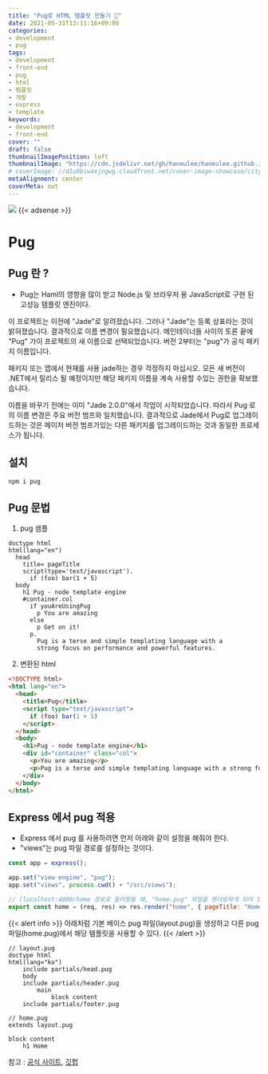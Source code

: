```yaml
---
title: "Pug로 HTML 템플릿 만들기 🐶"
date: 2021-05-31T13:11:16+09:00
categories: 
- development
- pug
tags: 
- development
- front-end
- pug
- html
- 템플릿
- 개발
- express
- template
keywords: 
- development
- front-end
cover: ""
draft: false
thumbnailImagePosition: left
thumbnailImage: "https://cdn.jsdelivr.net/gh/haneulee/haneulee.github.io/img/post/pug/img-1.png"
# coverImage: //d1u9biwaxjngwg.cloudfront.net/cover-image-showcase/city.jpg
metaAlignment: center
coverMeta: out
---
```

<!--toc-->
![](https://cdn.jsdelivr.net/gh/haneulee/haneulee.github.io/img/post/pug/img-1.png)
{{< adsense >}}

# Pug


## Pug 란 ?
- Pug는 Haml의 영향을 많이 받고 Node.js 및 브라우저 용 JavaScript로 구현 된 고성능 템플릿 엔진이다.

이 프로젝트는 이전에 "Jade"로 알려졌습니다. 그러나 "Jade"는 등록 상표라는 것이 밝혀졌습니다. 결과적으로 이름 변경이 필요했습니다. 메인테이너들 사이의 토론 끝에 "Pug" 가이 프로젝트의 새 이름으로 선택되었습니다. 버전 2부터는 "pug"가 공식 패키지 이름입니다.

패키지 또는 앱에서 현재를 사용 jade하는 경우 걱정하지 마십시오. 모든 새 버전이 .NET에서 릴리스 될 예정이지만 해당 패키지 이름을 계속 사용할 수있는 권한을 확보했습니다.

이름을 바꾸기 전에는 이미 "Jade 2.0.0"에서 작업이 시작되었습니다. 
따라서 Pug 로의 이름 변경은 주요 버전 범프와 일치했습니다. 결과적으로 Jade에서 Pug로 업그레이드하는 것은 메이저 버전 범프가있는 다른 패키지를 업그레이드하는 것과 동일한 프로세스가 됩니다.




## 설치

```
npm i pug
```


## Pug 문법

1. pug 샘플
```pug
doctype html
html(lang="en")
  head
    title= pageTitle
    script(type='text/javascript').
      if (foo) bar(1 + 5)
  body
    h1 Pug - node template engine
    #container.col
      if youAreUsingPug
        p You are amazing
      else
        p Get on it!
      p.
        Pug is a terse and simple templating language with a
        strong focus on performance and powerful features.
```
2. 변환된 html
```html
<!DOCTYPE html>
<html lang="en">
  <head>
    <title>Pug</title>
    <script type="text/javascript">
      if (foo) bar(1 + 5)
    </script>
  </head>
  <body>
    <h1>Pug - node template engine</h1>
    <div id="container" class="col">
      <p>You are amazing</p>
      <p>Pug is a terse and simple templating language with a strong focus on performance and powerful features.</p>
    </div>
  </body>
</html>
```

## Express 에서 pug 적용
- Express 에서 pug 를 사용하려면 먼저 아래와 같이 설정을 해줘야 한다. 
- "views"는 pug 파일 경로를 설정하는 것이다. 

```js
const app = express();

app.set("view engine", "pug");
app.set("views", process.cwd() + "/src/views");

// (localhost:4000/home 경로로 들어왔을 때, "home.pug" 파일을 렌더링하게 되어 있다. pageTitle은 템플릿 파일로 넘겨줄 변수
export const home = (req, res) => res.render("home", { pageTitle: "Home" });

```

{{< alert info >}}
아래처럼 기본 베이스 pug 파일(layout.pug)을 생성하고 다른 pug 파일(home.pug)에서 해당 템플릿을 사용할 수 있다. 
{{< /alert >}}

```pug
// layout.pug
doctype html
html(lang="ko")
    include partials/head.pug
    body
    include partials/header.pug
        main
            block content
    include partials/footer.pug
```

```pug
// home.pug
extends layout.pug

block content
    h1 Home
```




참고 : 
[공식 사이트](https://pugjs.org/api/getting-started.html),
[깃헙](https://github.com/pugjs/pug)


